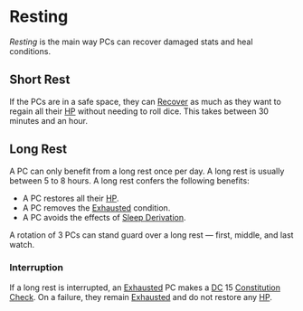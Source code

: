 # Resting

*Resting* is the main way PCs can recover damaged stats and heal conditions.

## Short Rest

If the PCs are in a safe space, they can [Recover](../Exploration/Delving.md#Recover) as much as they want to regain all their [HP](../../Player%20Characters/Derived%20Statistics/Hit%20Points.md) without needing to roll dice. This takes between 30 minutes and an hour.

## Long Rest

A PC can only benefit from a long rest once per day. A long rest is usually between 5 to 8 hours. A long rest confers the following benefits:

- A PC restores all their [HP](../../Player%20Characters/Derived%20Statistics/Hit%20Points.md).
- A PC removes the [Exhausted](../Conditions/Exhausted.md) condition.
- A PC avoids the effects of [Sleep Derivation](../Hazards/Biological%20Hazards.md#Sleep%20Derivation).

A rotation of 3 PCs can stand guard over a long rest — first, middle, and last watch.

### Interruption

If a long rest is interrupted, an [Exhausted](../Conditions/Exhausted.md) PC makes a [DC](DC.md) 15 [Constitution](../../Player%20Characters/The%20Ability%20Scores/Constitution.md) [Check](Check.md). On a failure, they remain [Exhausted](../Conditions/Exhausted.md) and do not restore any [HP](../../Player%20Characters/Derived%20Statistics/Hit%20Points.md).
